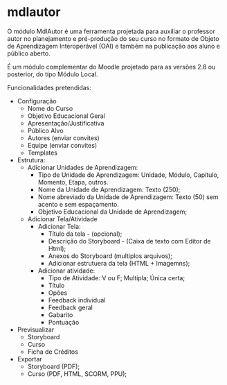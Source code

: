 # mdlautor
O módulo MdlAutor é uma ferramenta projetada para auxiliar o professor autor no planejamento e pré-produção do seu curso no formato de Objeto de Aprendizagem Interoperável (OAI) e também na publicação aos aluno e público aberto.

É um módulo complementar do Moodle projetado para as versões 2.8 ou posterior, do típo Módulo Local.

Funcionalidades pretendidas:
  - Configuração
      - Nome do Curso
      - Objetivo Educacional Geral
      - Apresentação/Justificativa
      - Público Alvo
      - Autores (enviar convites)
      - Equipe (enviar convites)
      - Templates
  - Estrutura:
    - Adicionar Unidades de Aprendizagem:
      - Tipo de Unidade de Aprendizagem: Unidade, Módulo, Capítulo, Momento, Etapa, outros.
      - Nome da Unidade de Aprendizagem: Texto (250);
      - Nome abreviado da Unidade de Aprendizagem: Texto (50) sem acento e sem espaçamento.
      - Objetivo Educacional da Unidade de Aprendizagem;
    - Adicionar Tela/Atividade
      - Adicionar Tela:
        - Título da tela - (opcional);
        - Descrição do Storyboard - (Caixa de texto com Editor de Html);
        - Anexos do Storyboard (multiplos arquivos);
        - Adicionar estrutuera da tela (HTML + Imagemns);
      - Adicionar atividade:
        - Tipo de Atividade: V ou F; Multipla; Única certa;
        - Título
        - Opões
        - Feedback individual
        - Feedback geral
        - Gabarito
        - Pontuação
  - Previsualizar
      - Storyboard
      - Curso
      - Ficha de Créditos
  - Exportar
     - Storyboard (PDF);
      - Curso (PDF, HTML, SCORM, PPU);
      
